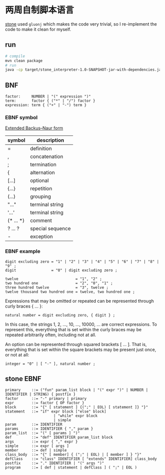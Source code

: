# 两周自制脚本语言

[stone](https://github.com/chibash/stone) used `gluonj` which makes the code very trivial, so I re-implement the code to make it clean for myself.

## run

```bash
# compile
mvn clean package
# run
java -cp target/stone_interpreter-1.0-SNAPSHOT-jar-with-dependencies.jar com.xxx.stone.StdInParser < counter.stone
```

## BNF

```EBNF
factor: 	NUMBER | "(" expression ")"
term:		factor { ("*" | "/") factor }
expression:	term { ("+" | "-") term }
```

### EBNF symbol

[Extended Backus–Naur form](https://en.wikipedia.org/wiki/Extended_Backus%E2%80%93Naur_form)

| symbol    | description      |
|-----------|------------------|
| =         | definition       |
| ,         | concatenation    |
| ;         | termination      |
| &#123;    | alternation      |
| [...]     | optional         |
| {...}     | repetition       |
| (...)     | grouping         |
| "..."     | terminal string  |
| '...'     | terminal string  |
| (* ... *) | comment          |
| ? ... ?   | special sequence |
| -         | exception        |

### EBNF example

```EBNF
digit excluding zero = "1" | "2" | "3" | "4" | "5" | "6" | "7" | "8" | "9" ;
digit                = "0" | digit excluding zero ;
```

```EBNF
twelve                          = "1", "2" ;
two hundred one                 = "2", "0", "1" ;
three hundred twelve            = "3", twelve ;
twelve thousand two hundred one = twelve, two hundred one ;
```

Expressions that may be omitted or repeated can be represented through curly braces { ... }:

```EBNF
natural number = digit excluding zero, { digit } ;
```

In this case, the strings 1, 2, ..., 10, ..., 10000, ... are correct expressions. To represent this, everything that is set within the curly braces may be repeated arbitrarily often, including not at all.

An option can be represented through squared brackets [ ... ]. That is, everything that is set within the square brackets may be present just once, or not at all:

```EBNF
integer = "0" | [ "-" ], natural number ;
```

## stone EBNF

```EBNF
primary     ::= ("fun" param_list block | "(" expr ")" | NUMBER | IDENTIFIER | STRING) { postfix }
factor      ::= "-" primary | primary
expr        ::= factor { OP factor }
block       ::= "{" [ statement ] {(";" | EOL) [ statement ]} "}"
statement   ::= "if" expr block ["else" block]
                      | "while" expr block
                      | simple
param       ::= IDENTIFIER
params      ::= IDENTIFIER { "," param }
param_list  ::= "(" [ params ] ")"
def         ::= "def" IDENTIFIER param_list block
args        ::= expr { "," expr }
simple      ::= expr [ args ]
member      ::= def | simple
class_body  ::= "{" [ member] { (";" | EOL) | [ member ] } "}"
defClass    ::= "class" IDENTIFIER [ "extends" IDENTIFIER] class_body
postfix     ::= "." IDENTIFIER | "(" args ")"
program     ::= [ def | statement | defClass ] ( ";" | EOL )
```